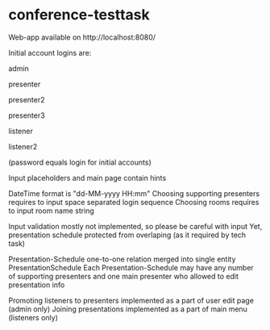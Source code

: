 # conference-testtask

Web-app available on http://localhost:8080/

Initial account logins are:
<p>admin
<p>presenter
<p>presenter2
<p>presenter3
<p>listener
<p>listener2
<p>(password equals login for initial accounts)

Input placeholders and main page contain hints

DateTime format is "dd-MM-yyyy HH:mm"
Choosing supporting presenters requires to input space separated login sequence
Choosing rooms requires to input room name string

Input validation mostly not implemented, so please be careful with input
Yet, presentation schedule protected from overlaping (as it required by tech task)

Presentation-Schedule one-to-one relation merged into single entity PresentationSchedule
Each Presentation-Schedule may have any number of supporting presenters and one main presenter who allowed to edit presentation info

Promoting listeners to presenters implemented as a part of user edit page (admin only)
Joining presentations implemented as a part of main menu (listeners only)
